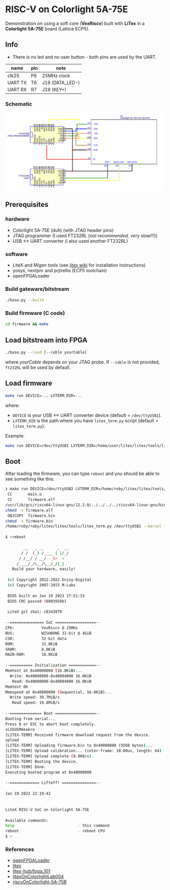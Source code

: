 # RISC-V on Colorlight 5A-75E

Demonstration on using a soft core (**VexRiscv**)
built with **LiTex** in a **Colorlight 5A-75E** board (Lattice ECP5).

## Info

- There is no led and no user button - both pins are used by the UART.

| name      | pin | note            |
|-----------|-----|-----------------|
| clk25     | P6  | 25MHz clock     |
| UART TX   | T6  | J19 (DATA_LED-) |
| UART RX   | R7  | J19 (KEY+)      |

### Schematic

<img src="./schematic.png" width="800"/>

## Prerequisites

### hardware
- Colorlight 5A-75E (duh) (with JTAG header pins)
- JTAG programmer (I used FT232RL (*not recommended, very slow!!!*))
- USB <-> UART converter (i also used another FT232RL)

### software

- LiteX and Migen tools (see [litex wiki](https://github.com/enjoy-digital/litex/wiki/Installation) for installation instructions)
- yosys, nextpnr and prjtrellis (ECP5 toolchain)
- openFPGALoader

### Build gateware/bitstream
```bash
./base.py --build
```

### Build firmware (C code)
```bash
cd firmware && make
```

## Load bitstream into FPGA
```bash
./base.py --load [--cable yourCable]
```
where *yourCable* depends on your JTAG probe. 
If `--cable` is not provided, `ft232RL` will be used by default.

## Load firmware
```bash
make run DEVICE=... LXTERM_DIR=...
```
where:
  - `DEVICE` is your USB <-> UART converter device (default = `/dev/ttyUSB1`).
  - `LXTERM_DIR` is the path where you have `litex_term.py` script (default = `litex_term.py`).

Example:
```bash
make run DEVICE=/dev/ttyUSB1 LXTERM_DIR=/home/user/litex/litex/tools/litex_term.py
```

## Boot
After loading the firmware, you can type `reboot` and you should be able to see something like this:
```bash
❯ make run DEVICE=/dev/ttyUSB2 LXTERM_DIR=/home/roby/litex/litex/tools/litex_term.py
 CC       main.o
 CC       firmware.elf
/usr/lib/gcc/riscv64-linux-gnu/12.2.0/../../../../riscv64-linux-gnu/bin/ld: warning: firmware.elf has a LOAD segment with RWX permissions
chmod -x firmware.elf
 OBJCOPY  firmware.bin
chmod -x firmware.bin
/home/roby/roby/litex/litex/tools/litex_term.py /dev/ttyUSB2 --kernel firmware.bin
  
$ >reboot

        __   _ __      _  __
       / /  (_) /____ | |/_/
      / /__/ / __/ -_)>  <
     /____/_/\__/\__/_/|_|
   Build your hardware, easily!

 (c) Copyright 2012-2022 Enjoy-Digital
 (c) Copyright 2007-2015 M-Labs

 BIOS built on Jan 19 2023 17:51:33
 BIOS CRC passed (6903958b)

 LiteX git sha1: c8343879

--=============== SoC ==================--
CPU:            VexRiscv @ 25MHz
BUS:            WISHBONE 32-bit @ 4GiB
CSR:            32-bit data
ROM:            32.0KiB
SRAM:           8.0KiB
MAIN-RAM:       16.0KiB

--========== Initialization ============--
Memtest at 0x40000000 (16.0KiB)...
  Write: 0x40000000-0x40004000 16.0KiB   
   Read: 0x40000000-0x40004000 16.0KiB   
Memtest OK
Memspeed at 0x40000000 (Sequential, 16.0KiB)...
  Write speed: 39.7MiB/s
   Read speed: 19.8MiB/s

--============== Boot ==================--
Booting from serial...
Press Q or ESC to abort boot completely.
sL5DdSMmkekro
[LITEX-TERM] Received firmware download request from the device.
upload
[LITEX-TERM] Uploading firmware.bin to 0x40000000 (5568 bytes)...
[LITEX-TERM] Upload calibration... (inter-frame: 10.00us, length: 64)
[LITEX-TERM] Upload complete (9.9KB/s).
[LITEX-TERM] Booting the device.
[LITEX-TERM] Done.
Executing booted program at 0x40000000

--============= Liftoff! ===============--

Jan 19 2023 22:19:42


LiteX RISC-V SoC on Colorlight 5A-75E

Available commands:
help                            - this command
reboot                          - reboot CPU
$ >
```

### References
- [openFPGALoader](https://github.com/trabucayre/openFPGALoader)
- [litex](https://github.com/enjoy-digital/litex)
- [litex-hub/fpga_101](https://github.com/litex-hub/fpga_101)
- [litexOnColorlightLab004](https://github.com/trabucayre/litexOnColorlightLab004)
- [riscvOnColorlight-5A-75B](https://github.com/ghent360/riscvOnColorlight-5A-75B)
